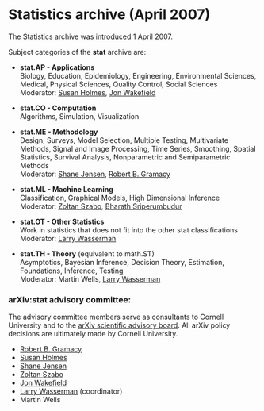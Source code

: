 Statistics archive (April 2007)
===============================

The Statistics archive was [introduced](stat_announce) 1 April 2007.

Subject categories of the **stat** archive are:

*   **stat.AP - Applications**  
    Biology, Education, Epidemiology, Engineering, Environmental Sciences, Medical, Physical Sciences, Quality Control, Social Sciences  
    Moderator: [Susan Holmes](http://www-stat.stanford.edu/~susan/), [Jon Wakefield](http://faculty.washington.edu/jonno/cv.html)

*   **stat.CO - Computation**  
    Algorithms, Simulation, Visualization  

*   **stat.ME - Methodology**  
    Design, Surveys, Model Selection, Multiple Testing, Multivariate Methods, Signal and Image Processing, Time Series, Smoothing, Spatial Statistics, Survival Analysis, Nonparametric and Semiparametric Methods  
    Moderator: [Shane Jensen](http://stat.wharton.upenn.edu/~stjensen/), [Robert B. Gramacy](http://bobby.gramacy.com/)
    
*   **stat.ML - Machine Learning**  
    Classification, Graphical Models, High Dimensional Inference  
    Moderator: [Zoltan Szabo](http://www.cmap.polytechnique.fr/~zoltan.szabo/), [Bharath Sriperumbudur](http://www.personal.psu.edu/bks18/)

*   **stat.OT - Other Statistics**  
    Work in statistics that does not fit into the other stat classifications  
    Moderator: [Larry Wasserman](http://www.stat.cmu.edu/~larry/)

*   **stat.TH - Theory** (equivalent to math.ST)  
    Asymptotics, Bayesian Inference, Decision Theory, Estimation, Foundations, Inference, Testing  
    Moderator: Martin Wells, [Larry Wasserman](http://www.stat.cmu.edu/~larry/)

### arXiv:stat advisory committee:

The advisory committee members serve as consultants to Cornell University and to the [arXiv scientific advisory board](/help/scientific_ad_board). All arXiv policy decisions are ultimately made by Cornell University.

*  [Robert B. Gramacy](http://bobby.gramacy.com/)
*  [Susan Holmes](http://www-stat.stanford.edu/~susan/)
*  [Shane Jensen](http://stat.wharton.upenn.edu/~stjensen/)
*  [Zoltan Szabo](http://www.cmap.polytechnique.fr/~zoltan.szabo/)
*  [Jon Wakefield](http://faculty.washington.edu/jonno/cv.html)
*  [Larry Wasserman](http://www.stat.cmu.edu/~larry/) (coordinator)
*  Martin Wells
